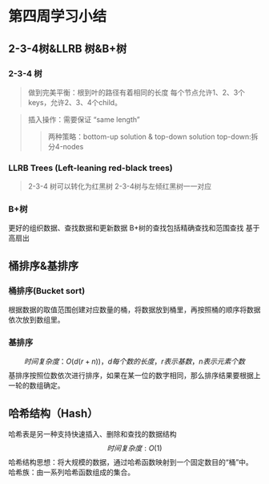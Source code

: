 # 第四周学习小结

## 2-3-4树&LLRB 树&B+树
### 2-3-4 树
>做到完美平衡：根到叶的路径有着相同的长度
>每个节点允许1、2、3个keys，允许2、3、4个child。

>插入操作：需要保证 “same length”
>>两种策略：bottom-up solution & top-down solution
>>top-down:拆分4-nodes

### LLRB Trees (Left-leaning red-black trees)
>2-3-4 树可以转化为红黑树
>2-3-4树与左倾红黑树一一对应

### B+树
更好的组织数据、查找数据和更新数据
B+树的查找包括精确查找和范围查找  基于高扇出
## 桶排序&基排序
### 桶排序(Bucket sort)
根据数据的取值范围创建对应数量的桶，将数据放到桶里，再按照桶的顺序将数据依次放到数组里。
### 基排序
$$
时间复杂度：O(d(r+n))，d每个数的长度，r表示基数，n表示元素个数
$$
基排序按照位数依次进行排序，如果在某一位的数字相同，那么排序结果要根据上一轮的数组确定。
## 哈希结构（Hash）
哈希表是另一种支持快速插入、删除和查找的数据结构
$$
时间复杂度:O(1)
$$
哈希结构思想：将大规模的数据，通过哈希函数映射到一个固定数目的“桶”中。
哈希族：由一系列哈希函数组成的集合。